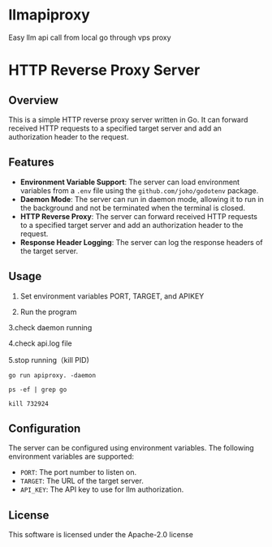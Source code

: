 # llmapiproxy
Easy llm api call from local go through vps proxy

# HTTP Reverse Proxy Server

## Overview

This is a simple HTTP reverse proxy server written in Go. It can forward received HTTP requests to a specified target server and add an authorization header to the request.

## Features

*   **Environment Variable Support**: The server can load environment variables from a `.env` file using the `github.com/joho/godotenv` package.
*   **Daemon Mode**: The server can run in daemon mode, allowing it to run in the background and not be terminated when the terminal is closed.
*   **HTTP Reverse Proxy**: The server can forward received HTTP requests to a specified target server and add an authorization header to the request.
*   **Response Header Logging**: The server can log the response headers of the target server.

## Usage

1. Set environment variables PORT, TARGET, and APIKEY

2. Run the program 

3.check daemon running

4.check api.log file

5.stop running（kill PID)

`go run apiproxy. -daemon`

`ps -ef | grep go`

`kill 732924`

## Configuration

The server can be configured using environment variables. The following environment variables are supported:

*   `PORT`: The port number to listen on.
*   `TARGET`: The URL of the target server.
*   `API_KEY`: The API key to use for llm authorization.

## License

This software is licensed under the Apache-2.0 license

